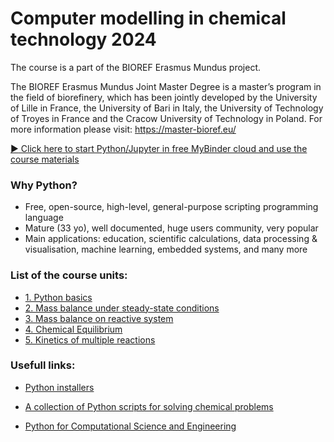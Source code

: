 # Computer modelling in chemical technology 2024

The course is a part of the BIOREF Erasmus Mundus project.


The BIOREF Erasmus Mundus Joint Master Degree is a master’s program in the field of biorefinery, which has been jointly developed by the University of Lille in France, the University of Bari in Italy, the University of Technology of Troyes in France and the Cracow University of Technology in Poland. 
For more information please visit: https://master-bioref.eu/

[:arrow_forward: Click here to start Python/Jupyter in free MyBinder cloud and use the course materials](http://mybinder.org/v2/gh/sbednarz/bioref-2024-computer-modelling/main)

### Why Python?

*  Free, open-source, high-level, general-purpose scripting programming language
*  Mature (33 yo), well documented, huge users community, very popular
*  Main applications: education, scientific calculations, data processing & visualisation, machine learning, embedded systems, and many more

### List of the course units:

* [1. Python basics](01/)
* [2. Mass balance under steady-state conditions](02/)
* [3. Mass balance on reactive system](03/)
* [4. Chemical Equilibrium](04/)
* [5. Kinetics of multiple reactions](05/)
  


### Usefull links:

* [Python installers](https://www.anaconda.com/products/distribution)

* [A collection of Python scripts for solving chemical problems](https://github.com/sbednarz/modeling)

* [Python for Computational Science and Engineering](https://fangohr.github.io/introduction-to-python-for-computational-science-and-engineering/)

